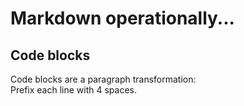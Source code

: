 # Markdown operationally...

## Code blocks

Code blocks are a paragraph transformation:  
Prefix each line with 4 spaces.
